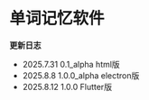 # 单词记忆软件 
**更新日志**
  - 2025.7.31   0.1_alpha html版
  - 2025.8.8    1.0.0_alpha electron版
  - 2025.8.12   1.0.0  Flutter版


